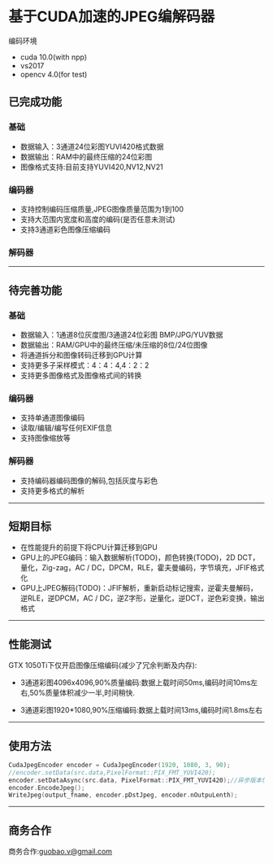 # 基于CUDA加速的JPEG编解码器

编码环境
- cuda 10.0(with npp)
- vs2017
- opencv 4.0(for test)

## 已完成功能

### 基础
- 数据输入：3通道24位彩图YUVI420格式数据
- 数据输出：RAM中的最终压缩的24位彩图
- 图像格式支持:目前支持YUVI420,NV12,NV21

### 编码器
- 支持控制编码压缩质量,JPEG图像质量范围为1到100
- 支持大范围内宽度和高度的编码(是否任意未测试)
- 支持3通道彩色图像压缩编码

### 解码器

---

## 待完善功能
### 基础
- 数据输入：1通道8位灰度图/3通道24位彩图 BMP/JPG/YUV数据
- 数据输出：RAM/GPU中的最终压缩/未压缩的8位/24位图像
- 将通道拆分和图像转码迁移到GPU计算
- 支持更多子采样模式：4：4：4,4：2：2
- 支持更多图像格式及图像格式间的转换
  
### 编码器
- 支持单通道图像编码
- 读取/编辑/编写任何EXIF信息
- 支持图像缩放等

### 解码器
- 支持编码器编码图像的解码,包括灰度与彩色
- 支持更多格式的解析

---

## 短期目标
- 在性能提升的前提下将CPU计算迁移到GPU
- GPU上的JPEG编码：输入数据解析(TODO)，颜色转换(TODO)，2D DCT，量化，Zig-zag，AC / DC，DPCM，RLE，霍夫曼编码，字节填充，JFIF格式化
- GPU上JPEG解码(TODO)：JFIF解析，重新启动标记搜索，逆霍夫曼解码，逆RLE，逆DPCM，AC / DC，逆Z字形，逆量化，逆DCT，逆色彩变换，输出格式

---

## 性能测试

GTX 1050Ti下仅开启图像压缩编码(减少了冗余判断及内存):
- 3通道彩图4096x4096,90%质量编码:数据上载时间50ms,编码时间10ms左右,50%质量体积减少一半,时间稍快.

- 3通道彩图1920*1080,90%压缩编码:数据上载时间13ms,编码时间1.8ms左右

---

## 使用方法
```cpp
CudaJpegEncoder encoder = CudaJpegEncoder(1920, 1080, 3, 90);
//encoder.setData(src.data,PixelFormat::PIX_FMT_YUVI420);
encoder.setDataAsync(src.data, PixelFormat::PIX_FMT_YUVI420);//异步版本性能提升40%
encoder.EncodeJpeg();
WriteJpeg(output_fname, encoder.pDstJpeg, encoder.nOutpuLenth);
```

---

## 商务合作
商务合作:guobao.v@gmail.com
